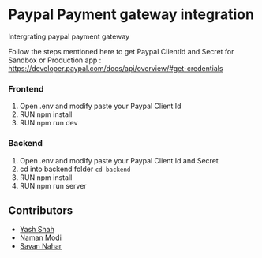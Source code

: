 # Paypal Payment gateway integration

Intergrating paypal payment gateway

Follow the steps mentioned here to get Paypal ClientId and Secret for Sandbox or Production app : https://developer.paypal.com/docs/api/overview/#get-credentials

### Frontend

1. Open .env and modify paste your Paypal Client Id
2. RUN npm install
3. RUN npm run dev

### Backend

1. Open .env and modify paste your Paypal Client Id and Secret
2. cd into backend folder `cd backend`
3. RUN npm install
4. RUN npm run server

## Contributors

- [Yash Shah](https://github.com/yashshah1/)
- [Naman Modi](https://github.com/naman-modi)
- [Savan Nahar](https://github.com/savannahar68)
